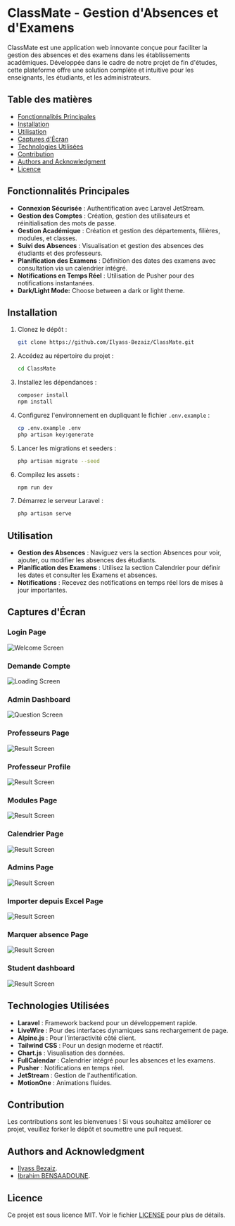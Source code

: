 # ClassMate - Gestion d'Absences et d'Examens

ClassMate est une application web innovante conçue pour faciliter la gestion des absences et des examens dans les établissements académiques. Développée dans le cadre de notre projet de fin d'études, cette plateforme offre une solution complète et intuitive pour les enseignants, les étudiants, et les administrateurs.

## Table des matières
- [Fonctionnalités Principales](#fonctionnalités-principales)
- [Installation](#installation)
- [Utilisation](#utilisation)
- [Captures d'Écran](#captures-décran)
- [Technologies Utilisées](#technologies-utilisées)
- [Contribution](#contribution)
- [Authors and Acknowledgment](#Authors-and-Acknowledgment)
- [Licence](#licence)

## Fonctionnalités Principales
- **Connexion Sécurisée** : Authentification avec Laravel JetStream.
- **Gestion des Comptes** : Création, gestion des utilisateurs et réinitialisation des mots de passe.
- **Gestion Académique** : Création et gestion des départements, filières, modules, et classes.
- **Suivi des Absences** : Visualisation et gestion des absences des étudiants et des professeurs.
- **Planification des Examens** : Définition des dates des examens avec consultation via un calendrier intégré.
- **Notifications en Temps Réel** : Utilisation de Pusher pour des notifications instantanées.
- **Dark/Light Mode:** Choose between a dark or light theme.

## Installation
1. Clonez le dépôt :
   ```bash
   git clone https://github.com/Ilyass-Bezaiz/ClassMate.git
   ```
2. Accédez au répertoire du projet :
   ```bash
   cd ClassMate
   ```
3. Installez les dépendances :
   ```bash
   composer install
   npm install
   ```
4. Configurez l'environnement en dupliquant le fichier `.env.example` :
   ```bash
   cp .env.example .env
   php artisan key:generate
   ```
5. Lancer les migrations et seeders :
   ```bash
   php artisan migrate --seed
   ```
6. Compilez les assets :
   ```bash
   npm run dev
   ```
7. Démarrez le serveur Laravel :
   ```bash
   php artisan serve
   ```

## Utilisation
- **Gestion des Absences** : Naviguez vers la section Absences pour voir, ajouter, ou modifier les absences des étudiants.
- **Planification des Examens** : Utilisez la section Calendrier pour définir les dates et consulter les Examens et absences.
- **Notifications** : Recevez des notifications en temps réel lors de mises à jour importantes.

## Captures d'Écran

### Login Page
![Welcome Screen](screenshots/login-page.png)

### Demande Compte
![Loading Screen](screenshots/register-page.png)

### Admin Dashboard
![Question Screen](screenshots/admin-dashboard.png)

### Professeurs Page
![Result Screen](screenshots/professors-page.png)

### Professeur Profile
![Result Screen](screenshots/professor-profile.png)

### Modules Page
![Result Screen](screenshots/module-page.png)

### Calendrier Page
![Result Screen](screenshots/calendar-page.png)

### Admins Page
![Result Screen](screenshots/admins-page.png)

### Importer depuis Excel Page
![Result Screen](screenshots/import-page.png)

### Marquer absence Page
![Result Screen](screenshots/absence-page.png)

### Student dashboard
![Result Screen](screenshots/student-dashboard.png)

## Technologies Utilisées
- **Laravel** : Framework backend pour un développement rapide.
- **LiveWire** : Pour des interfaces dynamiques sans rechargement de page.
- **Alpine.js** : Pour l'interactivité côté client.
- **Tailwind CSS** : Pour un design moderne et réactif.
- **Chart.js** : Visualisation des données.
- **FullCalendar** : Calendrier intégré pour les absences et les examens.
- **Pusher** : Notifications en temps réel.
- **JetStream** : Gestion de l'authentification.
- **MotionOne** : Animations fluides.

## Contribution
Les contributions sont les bienvenues ! Si vous souhaitez améliorer ce projet, veuillez forker le dépôt et soumettre une pull request.

## Authors and Acknowledgment

- [Ilyass Bezaiz](https://github.com/Ilyass-Bezaiz).
- [Ibrahim BENSAADOUNE](https://github.com/Ibrahim-dvp).

## Licence
Ce projet est sous licence MIT. Voir le fichier [LICENSE](LICENSE) pour plus de détails.